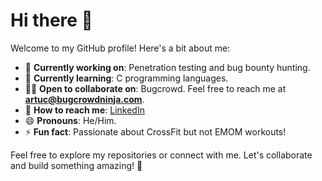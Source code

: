 # Hi there 👋  

Welcome to my GitHub profile! Here's a bit about me:  

- 🔧 **Currently working on**: Penetration testing and bug bounty hunting.  
- 🌱 **Currently learning**: C programming languages.  
- 👯‍♂️ **Open to collaborate on**: Bugcrowd. Feel free to reach me at **artuc@bugcrowdninja.com**.  
- 📧 **How to reach me**: [LinkedIn](https://linkedin.com/in/ahmet-artuc)  
- 😄 **Pronouns**: He/Him.  
- ⚡ **Fun fact**: Passionate about CrossFit but not EMOM workouts!  

Feel free to explore my repositories or connect with me. Let's collaborate and build something amazing! 🚀
